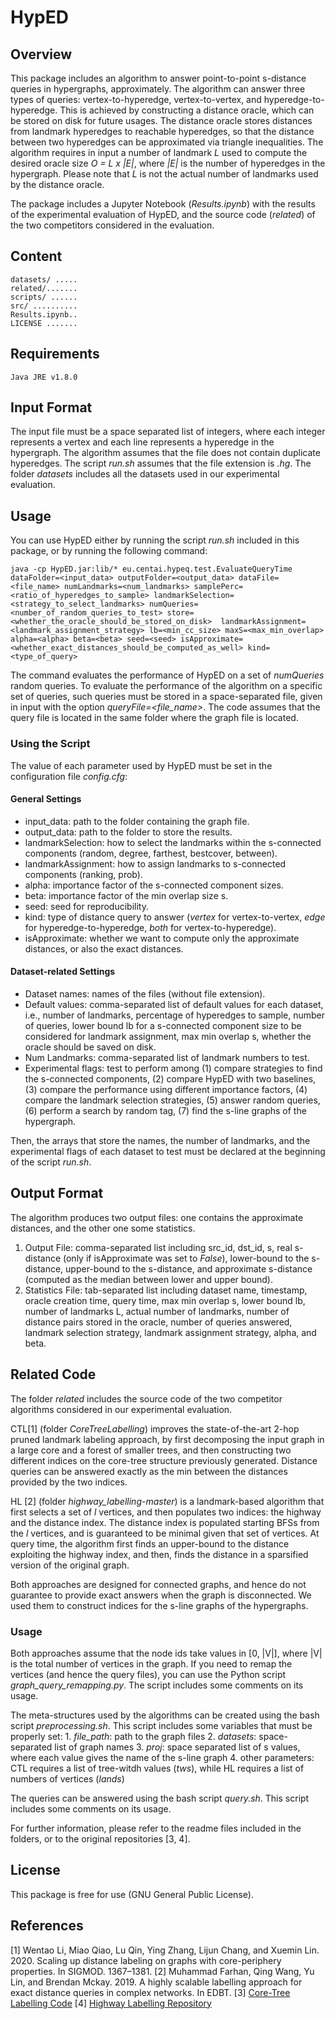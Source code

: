 # HypED

## Overview
This package includes an algorithm to answer point-to-point s-distance queries in hypergraphs, approximately.
The algorithm can answer three types of queries: vertex-to-hyperedge, vertex-to-vertex, and hyperedge-to-hyperedge.
This is achieved by constructing a distance oracle, which can be stored on disk for future usages. The distance oracle stores distances from landmark hyperedges to reachable hyperedges, so that the distance between two hyperedges can be approximated via triangle inequalities.
The algorithm requires in input a number of landmark *L* used to compute the desired oracle size *O = L x |E|*, where *|E|* is the number of hyperedges in the hypergraph. Please note that *L* is not the actual number of landmarks used by the distance oracle.

The package includes a Jupyter Notebook (*Results.ipynb*) with the results of the experimental evaluation of HypED, and the source code (*related*) of the two competitors considered in the evaluation.

## Content

	datasets/ .....
	related/.......
	scripts/ ......
	src/ ..........
	Results.ipynb..
	LICENSE .......

## Requirements

	Java JRE v1.8.0

## Input Format

The input file must be a space separated list of integers, where each integer represents a vertex and each line represents a hyperedge in the hypergraph.
The algorithm assumes that the file does not contain duplicate hyperedges.
The script *run.sh* assumes that the file extension is *.hg*.
The folder *datasets* includes all the datasets used in our experimental evaluation.

## Usage

You can use HypED either by running the script *run.sh* included in this package, or by running the following command:

	java -cp HypED.jar:lib/* eu.centai.hypeq.test.EvaluateQueryTime dataFolder=<input_data> outputFolder=<output_data> dataFile=<file_name> numLandmarks=<num_landmarks> samplePerc=<ratio_of_hyperedges_to_sample> landmarkSelection=<strategy_to_select_landmarks> numQueries=<number_of_random_queries_to_test> store=<whether_the_oracle_should_be_stored_on_disk>  landmarkAssignment=<landmark_assignment_strategy> lb=<min_cc_size> maxS=<max_min_overlap> alpha=<alpha> beta=<beta> seed=<seed> isApproximate=<whether_exact_distances_should_be_computed_as_well> kind=<type_of_query>

The command evaluates the performance of HypED on a set of *numQueries* random queries. To evaluate the performance of the algorithm on a specific set of queries, such queries must be stored in a space-separated file, given in input with the option *queryFile=<file_name>*. 
The code assumes that the query file is located in the same folder where the graph file is located.

### Using the Script

The value of each parameter used by HypED must be set in the configuration file *config.cfg*:

#### General Settings
 - input_data: path to the folder containing the graph file.
 - output_data: path to the folder to store the results.
 - landmarkSelection: how to select the landmarks within the s-connected components (random, degree, farthest, bestcover, between).
 - landmarkAssignment: how to assign landmarks to s-connected components (ranking, prob).
 - alpha: importance factor of the s-connected component sizes.
 - beta: importance factor of the min overlap size s.
 - seed: seed for reproducibility.
 - kind: type of distance query to answer (*vertex* for vertex-to-vertex, *edge* for hyperedge-to-hyperedge, *both* for vertex-to-hyperedge).
 - isApproximate: whether we want to compute only the approximate distances, or also the exact distances. 

#### Dataset-related Settings
 - Dataset names: names of the files (without file extension).
 - Default values: comma-separated list of default values for each dataset, i.e., number of landmarks, percentage of hyperedges to sample, number of queries, lower bound lb for a s-connected component size to be considered for landmark assignment, max min overlap s, whether the oracle should be saved on disk.
 - Num Landmarks: comma-separated list of landmark numbers to test.
 - Experimental flags: test to perform among (1) compare strategies to find the s-connected components, (2) compare HypED with two baselines, (3) compare the performance using different importance factors, (4) compare the landmark selection strategies, (5) answer random queries, (6) perform a search by random tag, (7) find the s-line graphs of the hypergraph.

Then, the arrays that store the names, the number of landmarks, and the experimental flags of each dataset to test must be declared at the beginning of the script *run.sh*.

## Output Format

The algorithm produces two output files: one contains the approximate distances, and the other one some statistics.

1. Output File: comma-separated list including src_id, dst_id, s, real s-distance (only if isApproximate was set to *False*), lower-bound to the s-distance, upper-bound to the s-distance, and approximate s-distance (computed as the median between lower and upper bound).
2. Statistics File: tab-separated list including dataset name, timestamp, oracle creation time, query time, max min overlap s, lower bound lb, number of landmarks L, actual number of landmarks, number of distance pairs stored in the oracle, number of queries answered, landmark selection strategy, landmark assignment strategy, alpha, and beta.     

## Related Code

The folder *related* includes the source code of the two competitor algorithms considered in our experimental evaluation.

CTL[1] (folder *CoreTreeLabelling*) improves the state-of-the-art 2-hop pruned landmark labeling approach, by first decomposing the input graph in a large core and a forest of smaller trees, and then constructing two different indices on the core-tree structure previously generated.
Distance queries can be answered exactly as the min between the distances provided by the two indices.

HL [2] (folder *highway_labelling-master*) is a landmark-based algorithm that first selects a set of *l* vertices, and then populates two indices: the highway and the distance index.
The distance index is populated starting BFSs from the *l* vertices, and is guaranteed to be minimal given that set of vertices.
At query time, the algorithm first finds an upper-bound to the distance exploiting the highway index, and then, finds the distance in a sparsified version of the original graph.

Both approaches are designed for connected graphs, and hence do not guarantee to provide exact answers when the graph is disconnected.
We used them to construct indices for the s-line graphs of the hypergraphs.

### Usage

Both approaches assume that the node ids take values in [0, |V|], where |V| is the total number of vertices in the graph.
If you need to remap the vertices (and hence the query files), you can use the Python script *graph_query_remapping.py*.
The script includes some comments on its usage.

The meta-structures used by the algorithms can be created using the bash script *preprocessing.sh*. 
This script includes some variables that must be properly set:
    1. *file_path*: path to the graph files
    2. *datasets*: space-separated list of graph names
    3. *proj*: space separated list of s values, where each value gives the name of the s-line graph
    4. other parameters: CTL requires a list of tree-witdh values (*tws*), while HL requires a list of numbers of vertices (*lands*)

The queries can be answered using the bash script *query.sh*.
This script includes some comments on its usage.

For further information, please refer to the readme files included in the folders, or to the original repositories [3, 4].

## License

This package is free for use (GNU General Public License). 

## References

[1] Wentao Li, Miao Qiao, Lu Qin, Ying Zhang, Lijun Chang, and Xuemin Lin. 2020. Scaling up distance labeling on graphs with core-periphery properties. In SIGMOD. 1367–1381.
[2] Muhammad Farhan, Qing Wang, Yu Lin, and Brendan Mckay. 2019. A highly scalable labelling approach for exact distance queries in complex networks. In EDBT.
[3] [Core-Tree Labelling Code](https://wentaoli-92.github.io/file/CTL_CODE_2020.zip)
[4] [Highway Labelling Repository](https://github.com/mufarhan/highway_labelling)
